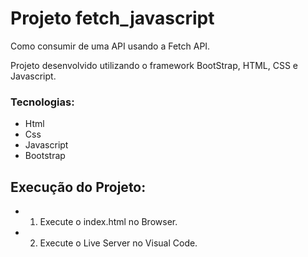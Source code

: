 # Projeto fetch_javascript
Como consumir de uma API usando a Fetch API.

Projeto desenvolvido utilizando o framework BootStrap, HTML, CSS e Javascript.

### Tecnologias:
* Html
* Css
* Javascript
* Bootstrap

## Execução do Projeto:
- 1) Execute o index.html no Browser.
- 2) Execute o Live Server no Visual Code.
